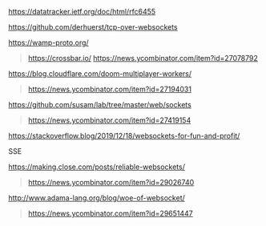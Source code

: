https://datatracker.ietf.org/doc/html/rfc6455

https://github.com/derhuerst/tcp-over-websockets

https://wamp-proto.org/
> https://crossbar.io/
  > https://news.ycombinator.com/item?id=27078792

https://blog.cloudflare.com/doom-multiplayer-workers/
> https://news.ycombinator.com/item?id=27194031

https://github.com/susam/lab/tree/master/web/sockets
> https://news.ycombinator.com/item?id=27419154

https://stackoverflow.blog/2019/12/18/websockets-for-fun-and-profit/
    
SSE

https://making.close.com/posts/reliable-websockets/
> https://news.ycombinator.com/item?id=29026740

http://www.adama-lang.org/blog/woe-of-websocket/
> https://news.ycombinator.com/item?id=29651447